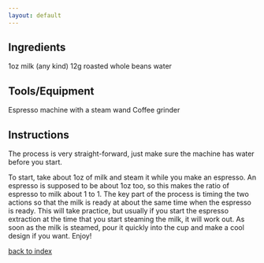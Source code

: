 ```yaml
---
layout: default
---
```


## Ingredients
1oz milk (any kind)
12g roasted whole beans
water

## Tools/Equipment
Espresso machine with a steam wand
Coffee grinder

## Instructions
The process is very straight-forward, just make sure the machine has water before you start. 

To start, take about 1oz of milk and steam it while you make an espresso. An espresso is supposed to be about 1oz too, so this makes the ratio of espresso to milk about 1 to 1. The key part of the process is timing the two actions so that the milk is ready at about the same time when the espresso is ready. This will take practice, but usually if you start the espresso extraction at the time that you start steaming the milk, it will work out. As soon as the milk is steamed, pour it quickly into the cup and make a cool design if you want. Enjoy!

<!--
Keep this link to return to the index
-->
[back to index](../)